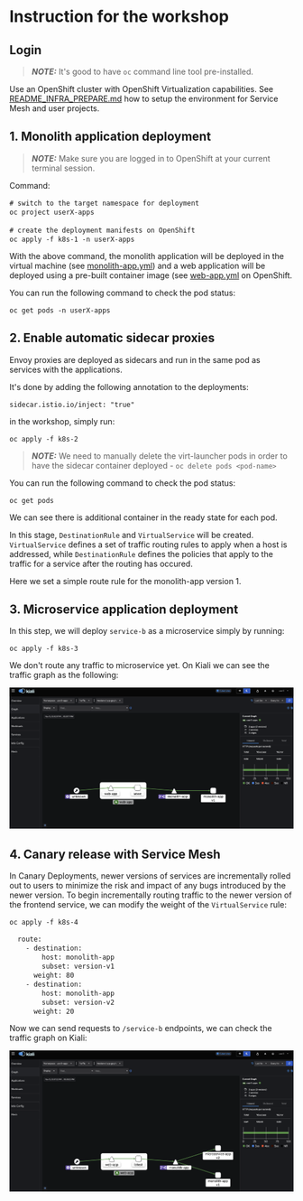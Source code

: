 # Instruction for the workshop

## Login
> **_NOTE:_** It's good to have `oc` command line tool pre-installed.

Use an OpenShift cluster with OpenShift Virtualization capabilities. See [README_INFRA_PREPARE.md](https://github.com/nikolaus-lemberski/summit-2024-app-mod-lab-simple/blob/main/README_INFRA_PREPARE.md) how to setup the environment for Service Mesh and user projects.

## 1. Monolith application deployment

> **_NOTE:_** Make sure you are logged in to OpenShift at your current terminal session.

Command:
```
# switch to the target namespace for deployment
oc project userX-apps

# create the deployment manifests on OpenShift
oc apply -f k8s-1 -n userX-apps
```

With the above command, the monolith application will be deployed in the virtual machine (see [monolith-app.yml](https://github.com/nikolaus-lemberski/summit-2024-app-mod-lab-simple/blob/main/k8s-1/monolith-app.yml)) and a web application will be deployed using a pre-built container image (see [web-app.yml](https://github.com/nikolaus-lemberski/summit-2024-app-mod-lab-simple/blob/main/k8s-1/web-app.yml) on OpenShift.

You can run the following command to check the pod status:
```
oc get pods -n userX-apps
```

## 2. Enable automatic sidecar proxies 

Envoy proxies are deployed as sidecars and run in the same pod as services with the applications.

It's done by adding the following annotation to the deployments:
```
sidecar.istio.io/inject: "true"
```

in the workshop, simply run:
```
oc apply -f k8s-2 
```

> **_NOTE:_** We need to manually delete the virt-launcher pods in order to have the sidecar container deployed - `oc delete pods <pod-name>`

You can run the following command to check the pod status:
```
oc get pods
```
We can see there is additional container in the ready state for each pod.

In this stage, `DestinationRule` and `VirtualService` will be created. `VirtualService` defines a set of traffic routing rules to apply when a host is addressed, while `DestinationRule` defines the policies that apply to the traffic for a service after the routing has occured.

Here we set a simple route rule for the monolith-app version 1.

## 3. Microservice application deployment
In this step, we will deploy `service-b` as a microservice simply by running:
```
oc apply -f k8s-3
```

We don't route any traffic to microservice yet. On Kiali we can see the traffic graph as the following:

![Traffic graph with only monolith application](assets/monolith.png)



## 4. Canary release with Service Mesh

In Canary Deployments, newer versions of services are incrementally rolled out to users to minimize the risk and impact of any bugs introduced by the newer version. To begin incrementally routing traffic to the newer version of the frontend service, we can modify the weight of the `VirtualService` rule: 
```
oc apply -f k8s-4
```

```
  route:
    - destination:
        host: monolith-app
        subset: version-v1
      weight: 80
    - destination:
        host: monolith-app
        subset: version-v2
      weight: 20
```
Now we can send requests to `/service-b` endpoints, we can check the traffic graph on Kiali:

![Traffic graph with canary release](assets/canary.png)

